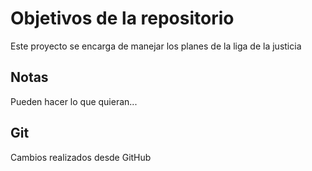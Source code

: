 # Objetivos de la repositorio

Este proyecto se encarga de manejar los planes de la liga de la justicia


## Notas
Pueden hacer lo que quieran...

## Git
Cambios realizados desde GitHub
